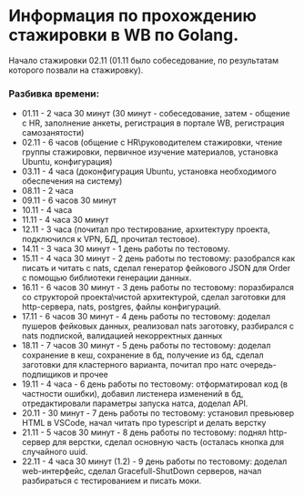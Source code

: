# Информация по прохождению стажировки в WB по Golang.
Начало стажировки 02.11 (01.11 было собеседование, по результатам которого позвали на стажировку).

### Разбивка времени:
- 01.11 - 2 часа 30 минут (30 минут - собеседование, затем - общение с HR, заполнение анкеты, регистрация в портале WB, регистрация самозанятости)
- 02.11 - 6 часов (общение с HR\руководителем стажировки, чтение группы стажировки, первичное изучение материалов, установка Ubuntu, конфигурация)
- 03.11 - 4 часа (доконфигурация Ubuntu, установка необходимого обеспечения на систему)
- 08.11 - 2 часа
- 09.11 - 6 часов 30 минут
- 10.11 - 4 часа
- 11.11 - 4 часа 30 минут
- 12.11 - 3 часа (почитал про тестирование, архитектуру проекта, подключился к VPN, БД, прочитал тестовое).
- 14.11 - 3 часа 30 минут - 1 день работы по тестовому.
- 15.11 - 4 часа 30 минут - 2 день работы по тестовому: разобрался как писать и читать с nats, сделал генератор фейкового JSON для Order с помощью библиотеки генерации данных.
- 16.11 - 6 часов 30 минут - 3 день работы по тестовому: поразбирался со структорой проекта\чистой архитектурой, сделал заготовки для http-сервера, nats, postgres, файлы конфигураций.
- 17.11 - 6 часов 30 минут - 4 день работы по тестовому: доделал пушеров фейковых данных, реализовал nats заготовку, разбирался с nats подпиской, валидацией некорректных данных
- 18.11 - 7 часов 30 минут - 5 день работы по тестовому: доделал сохранение в кеш, сохранение в бд,
получение из бд, сделал заготовки для кластерного варианта, почитал про натс очередь-подпищиков и прочее
- 19.11 - 4 часа - 6 день работы по тестовому: отформатировал код (в частности ошибки), добавил листенера
изменений в бд, отредактировали параметры запуска натса, доделал API.
- 20.11 - 30 минут - 7 день работы по тестовому: установил превьювер HTML в VSCode, начал читать про typescript и делать верстку
- 21.11 - 5 часов 30 минут - 8 день работы по тестовому: поднял http-сервер для верстки, сделал основную часть (осталась кнопка для случайного uuid.
- 22.11 - 4 часа 30 минут (1.2) - 9 день работы по тестовому: доделал web-интерфейс, сделал Gracefull-ShutDown
серверов, начал разбираться с тестированием и писать моки.